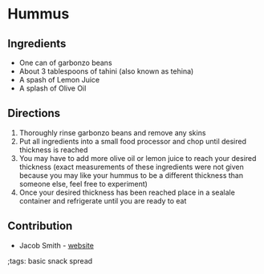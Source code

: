 # Hummus

## Ingredients

- One can of garbonzo beans
- About 3 tablespoons of tahini (also known as tehina)
- A spash of Lemon Juice
- A splash of Olive Oil

## Directions

1. Thoroughly rinse garbonzo beans and remove any skins
2. Put all ingredients into a small food processor and chop until desired thickness is reached
3. You may have to add more olive oil or lemon juice to reach your desired thickness (exact measurements of these ingredients were not given because you may like your hummus to be a different thickness than someone else, feel free to experiment)
4. Once your desired thickness has been reached place in a sealale container and refrigerate until you are ready to eat

## Contribution

- Jacob Smith - [website](https://jacobwsmith.xyz)

;tags: basic snack spread
